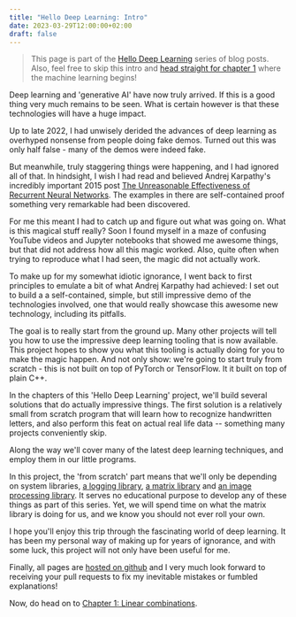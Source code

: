 ```yaml
---
title: "Hello Deep Learning: Intro"
date: 2023-03-29T12:00:00+02:00
draft: false
---
```

> This page is part of the [Hello Deep Learning](../hello-deep-learning) series of blog posts. Also, feel free to skip this intro and [head straight for chapter 1](../hello-deep-learning-chapter1) where the machine learning begins! 

Deep learning and 'generative AI' have now truly arrived. If this is a good thing very much remains to be seen. What is certain however is that these technologies will have a huge impact.

Up to late 2022, I had unwisely derided the advances of deep learning as overhyped nonsense from people doing fake demos. Turned out this was only half false - many of the demos were indeed fake.

But meanwhile, truly staggering things were happening, and I had ignored all of that. In hindsight, I wish I had read and believed Andrej Karpathy's incredibly important 2015 post [The Unreasonable Effectiveness of Recurrent Neural Networks](https://karpathy.github.io/2015/05/21/rnn-effectiveness/). The examples in there are self-contained proof something very remarkable had been discovered.

For me this meant I had to catch up and figure out what was going on. What is this magical stuff really? Soon I found myself in a maze of confusing YouTube videos and Jupyter notebooks that showed me awesome things, but that did not address how all this magic worked. Also, quite often when trying to reproduce what I had seen, the magic did not actually work.

To make up for my somewhat idiotic ignorance, I went back to first principles to emulate a bit of what Andrej Karpathy had achieved: I set out to build a a self-contained, simple, but still impressive demo of the technologies involved, one that would really showcase this awesome new technology, including its pitfalls.

The goal is to really start from the ground up. Many other projects will tell you how to use the impressive deep learning tooling that is now available. This project hopes to show you what this tooling is actually doing for you to make the magic happen. And not only show: we're going to start truly from scratch - this is not built on top of PyTorch or TensorFlow. It it built on top of plain C++. 

In the chapters of this 'Hello Deep Learning' project, we'll build several solutions that do actually impressive things. The first solution is a relatively small from scratch program that will learn how to recognize handwritten letters, and also perform this feat on actual real life data -- something many projects conveniently skip.

Along the way we'll cover many of the latest deep learning techniques, and employ them in our little programs.

In this project, the 'from scratch' part means that we'll only be depending on system libraries, [a logging library](https://berthub.eu/articles/posts/big-data-storage/), [a matrix library](https://en.wikipedia.org/wiki/Eigen_(C%2B%2B_library)) and [an image processing library](https://github.com/nothings/stb). It serves no educational purpose to develop any of these things as part of this series. Yet, we will spend time on what the matrix library is doing for us, and we know you should not ever roll your own.

I hope you'll enjoy this trip through the fascinating world of deep learning. It has been my personal way of making up for years of ignorance, and with some luck, this project will not only have been useful for me.

Finally, all pages are [hosted on github](https://github.com/berthubert/hello-dl-posts) and I very much look forward to receiving your pull requests to fix my inevitable mistakes or fumbled explanations!

Now, do head on to [Chapter 1: Linear combinations](../hello-deep-learning-chapter1).
